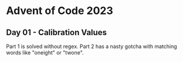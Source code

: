 # Advent of Code 2023

## Day 01 - Calibration Values
Part 1 is solved without regex. Part 2 has a nasty gotcha with matching words like "oneight" or "twone".

